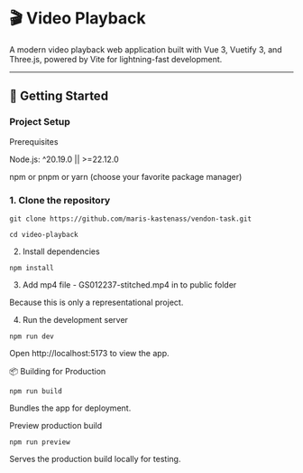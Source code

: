 # 🎬 Video Playback

A modern video playback web application built with Vue 3, Vuetify 3, and Three.js, powered by Vite for lightning-fast development.

---

## 🚀 Getting Started

### Project Setup
Prerequisites

Node.js: ^20.19.0 || >=22.12.0

npm or pnpm or yarn (choose your favorite package manager)

### 1. Clone the repository
`git clone https://github.com/maris-kastenass/vendon-task.git`

`cd video-playback`

2. Install dependencies

`npm install`

3. Add mp4 file - GS012237-stitched.mp4 in to public folder

Because this is only a representational project.

4. Run the development server

`npm run dev`

Open http://localhost:5173 to view the app.


📦 Building for Production

`npm run build`

Bundles the app for deployment.


Preview production build

`npm run preview`

Serves the production build locally for testing.

